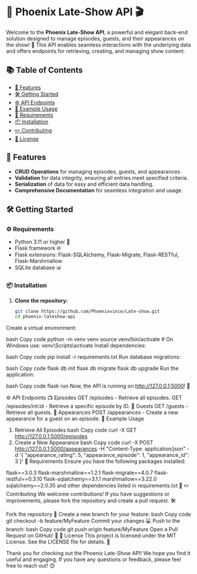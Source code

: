# 🎤 Phoenix Late-Show API 🎬

Welcome to the **Phoenix Late-Show API**, a powerful and elegant back-end solution designed to manage episodes, guests, and their appearances on the show! 🚀 This API enables seamless interactions with the underlying data and offers endpoints for retrieving, creating, and managing show content.

## 📚 Table of Contents
- [🌟 Features](#-features)
- [🛠️ Getting Started](#-getting-started)
- [⚙️ API Endpoints](#-api-endpoints)
- [🎉 Example Usage](#-example-usage)
- [🔧 Requirements](#-requirements)
- [📦 Installation](#-installation)
- [✏️ Contributing](#-contributing)
- [📄 License](#-license)

## 🌟 Features
- **CRUD Operations** for managing episodes, guests, and appearances.
- **Validation** for data integrity, ensuring all entries meet specified criteria.
- **Serialization** of data for easy and efficient data handling.
- **Comprehensive Documentation** for seamless integration and usage.

## 🛠️ Getting Started

### ⚙️ Requirements
- Python 3.11 or higher 🐍
- Flask framework 🌐
- Flask extensions: Flask-SQLAlchemy, Flask-Migrate, Flask-RESTful, Flask-Marshmallow
- SQLite database 📊

### 📦 Installation
1. **Clone the repository:**
   ```bash
   git clone https://github.com/Phoenixvince/Late-show.git
   cd phoenix-lateshow-api
Create a virtual environment:

bash
Copy code
python -m venv venv
source venv/bin/activate  # On Windows use: venv\Scripts\activate
Install dependencies:

bash
Copy code
pip install -r requirements.txt
Run database migrations:

bash
Copy code
flask db init
flask db migrate
flask db upgrade
Run the application:

bash
Copy code
flask run
Now, the API is running on http://127.0.0.1:5000! 🚀

⚙️ API Endpoints
📺 Episodes
GET /episodes - Retrieve all episodes.
GET /episodes/int:id - Retrieve a specific episode by ID.
👥 Guests
GET /guests - Retrieve all guests.
🎤 Appearances
POST /appearances - Create a new appearance for a guest on an episode.
🎉 Example Usage
1. Retrieve All Episodes
bash
Copy code
curl -X GET http://127.0.0.1:5000/episodes
2. Create a New Appearance
bash
Copy code
curl -X POST http://127.0.0.1:5000/appearances -H "Content-Type: application/json" -d '{
    "appearance_rating": 5,
    "appearance_episode": 1,
    "appearance_id": 3
}'
🔧 Requirements
Ensure you have the following packages installed:

flask==3.0.3
flask-marshmallow==1.2.1
flask-migrate==4.0.7
flask-restful==0.3.10
flask-sqlalchemy==3.1.1
marshmallow==3.22.0
sqlalchemy==2.0.35
and other dependencies listed in requirements.txt 📜
✏️ Contributing
We welcome contributions! If you have suggestions or improvements, please fork the repository and create a pull request. 🛠️

Fork the repository 🍴
Create a new branch for your feature:
bash
Copy code
git checkout -b feature/MyFeature
Commit your changes 💻
Push to the branch:
bash
Copy code
git push origin feature/MyFeature
Open a Pull Request on GitHub! 📩
📄 License
This project is licensed under the MIT License. See the LICENSE file for details. 📜

Thank you for checking out the Phoenix Late-Show API! We hope you find it useful and engaging. If you have any questions or feedback, please feel free to reach out! 😊










